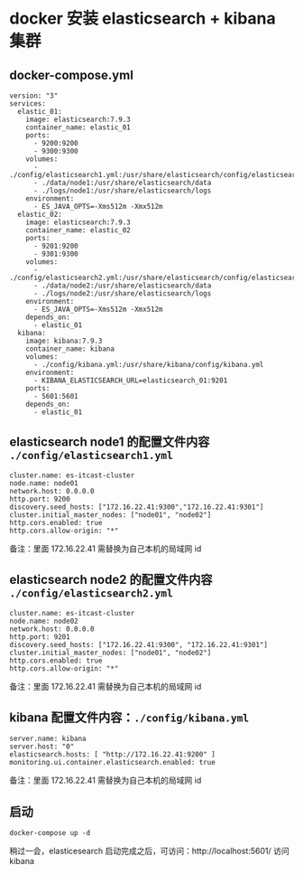 # docker 安装 elasticsearch + kibana 集群

## docker-compose.yml
```
version: "3"
services:
  elastic_01:
    image: elasticsearch:7.9.3
    container_name: elastic_01
    ports:
      - 9200:9200
      - 9300:9300
    volumes:
      - ./config/elasticsearch1.yml:/usr/share/elasticsearch/config/elasticsearch.yml
      - ./data/node1:/usr/share/elasticsearch/data
      - ./logs/node1:/usr/share/elasticsearch/logs
    environment:
      - ES_JAVA_OPTS=-Xms512m -Xmx512m
  elastic_02:
    image: elasticsearch:7.9.3
    container_name: elastic_02
    ports:
      - 9201:9200
      - 9301:9300
    volumes:
      - ./config/elasticsearch2.yml:/usr/share/elasticsearch/config/elasticsearch.yml
      - ./data/node2:/usr/share/elasticsearch/data
      - ./logs/node2:/usr/share/elasticsearch/logs
    environment:
      - ES_JAVA_OPTS=-Xms512m -Xmx512m
    depends_on:
      - elastic_01
  kibana:
    image: kibana:7.9.3
    container_name: kibana
    volumes:
      - ./config/kibana.yml:/usr/share/kibana/config/kibana.yml
    environment:
      - KIBANA_ELASTICSEARCH_URL=elasticsearch_01:9201
    ports:
      - 5601:5601
    depends_on:
      - elastic_01
```

## elasticsearch node1 的配置文件内容 `./config/elasticsearch1.yml`
```
cluster.name: es-itcast-cluster
node.name: node01
network.host: 0.0.0.0
http.port: 9200
discovery.seed_hosts: ["172.16.22.41:9300","172.16.22.41:9301"] 
cluster.initial_master_nodes: ["node01", "node02"]
http.cors.enabled: true
http.cors.allow-origin: "*"
```
备注：里面 172.16.22.41 需替换为自己本机的局域网 id

## elasticsearch node2 的配置文件内容 `./config/elasticsearch2.yml`
```
cluster.name: es-itcast-cluster
node.name: node02
network.host: 0.0.0.0
http.port: 9201
discovery.seed_hosts: ["172.16.22.41:9300", "172.16.22.41:9301"] 
cluster.initial_master_nodes: ["node01", "node02"]
http.cors.enabled: true
http.cors.allow-origin: "*"
```
备注：里面 172.16.22.41 需替换为自己本机的局域网 id


## kibana 配置文件内容：`./config/kibana.yml`
```
server.name: kibana
server.host: "0"
elasticsearch.hosts: [ "http://172.16.22.41:9200" ]
monitoring.ui.container.elasticsearch.enabled: true
```
备注：里面 172.16.22.41 需替换为自己本机的局域网 id

## 启动
```
docker-compose up -d
```

稍过一会，elasticesearch 启动完成之后，可访问：http://localhost:5601/ 访问 kibana